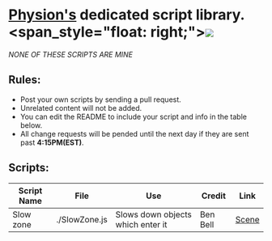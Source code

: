 
# [Physion's](https://app.physion.net) dedicated script library.  <span_style="float: right;"><img src="https://img.shields.io/badge/status-active-brightgreen"></span>
_NONE OF THESE SCRIPTS ARE MINE_  

## Rules:  
- Post your own scripts by sending a pull request.
- Unrelated content will not be added.
- You can edit the README to include your script and info in the table below.
- All change requests will be pended until the next day if they are sent past **4:15PM(EST)**.

## Scripts:

| Script Name | File         | Use                         | Credit                       | Link              |
|-------------|--------------|-----------------------------|----------------------------|---------------------|
| Slow zone   | ./SlowZone.js  | Slows down objects which enter it | Ben Bell | [Scene](https://app.physion.net/scenes/slowzone-script)|


